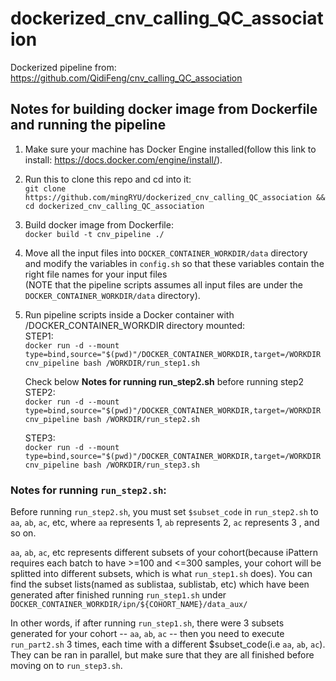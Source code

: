 # dockerized_cnv_calling_QC_association
Dockerized pipeline from: https://github.com/QidiFeng/cnv_calling_QC_association

## Notes for building docker image from Dockerfile and running the pipeline

1. Make sure your machine has Docker Engine installed(follow this link to install: https://docs.docker.com/engine/install/).
2. Run this to clone this repo and cd into it: <br/> `git clone https://github.com/mingRYU/dockerized_cnv_calling_QC_association && cd dockerized_cnv_calling_QC_association`
3. Build docker image from Dockerfile: <br/> `docker build -t cnv_pipeline ./`
4. Move all the input files into `DOCKER_CONTAINER_WORKDIR/data` directory and modify the variables in `config.sh` so that these variables contain the right file names for your input files <br/>(NOTE that the pipeline scripts assumes all input files are under the `DOCKER_CONTAINER_WORKDIR/data` directory).
5. Run pipeline scripts inside a Docker container with /DOCKER_CONTAINER_WORKDIR directory mounted: <br/> 
    STEP1: <br/>`docker run -d --mount type=bind,source="$(pwd)"/DOCKER_CONTAINER_WORKDIR,target=/WORKDIR cnv_pipeline bash /WORKDIR/run_step1.sh`<br/>
    
    Check below **Notes for running run_step2.sh** before running step2 <br/>
    STEP2: <br/>`docker run -d --mount type=bind,source="$(pwd)"/DOCKER_CONTAINER_WORKDIR,target=/WORKDIR cnv_pipeline bash /WORKDIR/run_step2.sh`<br/>
    
    STEP3: <br/>`docker run -d --mount type=bind,source="$(pwd)"/DOCKER_CONTAINER_WORKDIR,target=/WORKDIR cnv_pipeline bash /WORKDIR/run_step3.sh`<br/>

### Notes for running `run_step2.sh`:
Before running `run_step2.sh`, you must set `$subset_code` in `run_step2.sh` to `aa`, `ab`, `ac`, etc, where `aa` represents 1, `ab` represents 2, `ac` represents 3 , and so on.<br/> 

`aa`, `ab`, `ac`, etc represents different subsets of your cohort(because iPattern requires each batch to have >=100 and <=300 samples, your cohort will be splitted into different subsets, which is what `run_step1.sh` does). You can find the subset lists(named as sublistaa, sublistab, etc) which have been generated after finished running `run_step1.sh` under `DOCKER_CONTAINER_WORKDIR/ipn/${COHORT_NAME}/data_aux/`<br/>

In other words, if after running `run_step1.sh`, there were 3 subsets generated for your cohort -- `aa`, `ab`, `ac` -- then you need to execute `run_part2.sh` 3 times, each time with a different $subset_code(i.e `aa`, `ab`, `ac`). They can be ran in parallel, but make sure that they are all finished before moving on to `run_step3.sh`.
